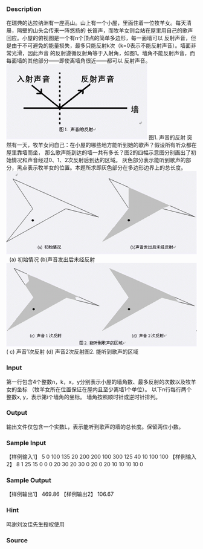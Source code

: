 
### Description
在瑞典的达拉纳洲有一座高山。山上有一个小屋，里面住着一位牧羊女。每天清晨，隔壁的山头会传来一阵悠扬的
长笛声，而牧羊女则会站在屋里用自己的歌声回应。小屋的俯视图是一个有n个顶点的简单多边形，每一面墙可以
反射声音，但是由于不可避免的能量损失，最多只能反射k次（k=0表示不能反射声音）。墙面非常光滑，因此声音
的反射遵循反射角等于入射角，如图1。墙角不能反射声音，而每面墙的其他部分——即使离墙角很近——都可以
反射声音。
![](/JudgeOnline/images/1159_1.jpg) 图1.
声音的反射 突然有一天，牧羊女问自己：在小屋的哪些地方能听到她的歌声？假设所有听众都在屋里靠墙而坐，
那么歌声能到达的墙一共有多长？图2的四幅示意图分别画出了初始情况和声音经过0、1、2次反射后到达的区域。
灰色部分表示能听到歌声的部分，黑点表示牧羊女的位置。本题所求即灰色部分在多边形边界上的总长度。
![](/JudgeOnline/images/1159_2.jpg) 
(a) 初始情况 (b)声音发出后未经反射
![](/JudgeOnline/images/1159_3.jpg) (
c) 声音1次反射 (d) 声音2次反射图2. 能听到歌声的区域
### Input
第一行包含4个整数n，k，x，y分别表示小屋的墙角数、最多反射的次数以及牧羊女的坐标
（牧羊女所在位置保证在屋内且至少离墙1个单位）。
以下n行每行两个整数x, y，表示第i个墙角的坐标。
墙角按照顺时针或逆时针排列。
### Output
输出文件仅包含一个实数L，表示能听到歌声的墙的总长度。保留两位小数。
### Sample Input
【样例输入1】
5 0 100 135
20 200
200 100
300 125
40 10
100 100
【样例输入2】
8 1 25 15
0 0
0 20
30 20
30 0
20 0
20 10
10 10
10 0

### Sample Output
【样例输出1】
469.86
【样例输出2】
106.67
### Hint
鸣谢刘汝佳先生授权使用
### Source
